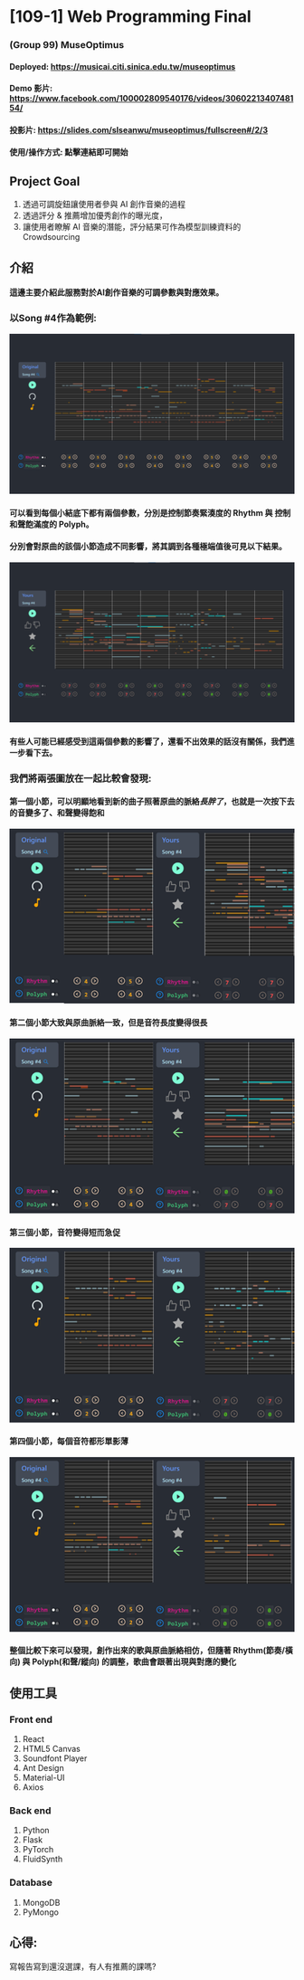 # [109-1] Web Programming Final
### (Group 99) MuseOptimus
#### Deployed: https://musicai.citi.sinica.edu.tw/museoptimus
#### Demo 影片: https://www.facebook.com/100002809540176/videos/3060221340748154/
#### 投影片: https://slides.com/slseanwu/museoptimus/fullscreen#/2/3
#### 使用/操作方式: 點擊連結即可開始

## Project Goal
1. 透過可調旋鈕讓使用者參與 AI 創作音樂的過程
2. 透過評分 & 推薦增加優秀創作的曝光度，
3. 讓使用者瞭解 AI 音樂的潛能，評分結果可作為模型訓練資料的 Crowdsourcing

## 介紹
#### 這邊主要介紹此服務對於AI創作音樂的可調參數與對應效果。
### 以Song #4作為範例:
![Alt text](./graph/originExample.png "Original Song #4")
#### 可以看到每個小結底下都有兩個參數，分別是控制**節奏緊湊度**的 Rhythm 與 控制**和聲飽滿度**的 Polyph。
#### 分別會對原曲的該個小節造成不同影響，將其調到各種極端值後可見以下結果。
![Alt text](./graph/composedExample.png "Composed Result")
#### 有些人可能已經感受到這兩個參數的影響了，還看不出效果的話沒有關係，我們進一步看下去。

### 我們將兩張圖放在一起比較會發現:
#### 第一個小節，可以明顯地看到新的曲子照著原曲的脈絡*長胖了*，也就是一次按下去的音變多了、和聲變得飽和
![Alt text](./graph/bar1compare.png "bar 1")
#### 第二個小節大致與原曲脈絡一致，但是音符長度變得很長
  ![Alt text](./graph/bar2compare.png "bar 2")
#### 第三個小節，音符變得短而急促
  ![Alt text](./graph/bar3compare.png "bar 3")
#### 第四個小節，每個音符都形單影薄
  ![Alt text](./graph/bar4compare.png "bar 4")
#### 整個比較下來可以發現，創作出來的歌與原曲脈絡相仿，但隨著 Rhythm(節奏/橫向) 與 Polyph(和聲/縱向) 的調整，歌曲會跟著出現與對應的變化

## 使用工具
### Front end
  1. React
  2. HTML5 Canvas
  3. Soundfont Player
  4. Ant Design
  5. Material-UI
  6. Axios
### Back end
  1. Python
  2. Flask
  3. PyTorch
  4. FluidSynth
### Database
  1. MongoDB
  2. PyMongo

## 心得:
寫報告寫到還沒選課，有人有推薦的課嗎?

